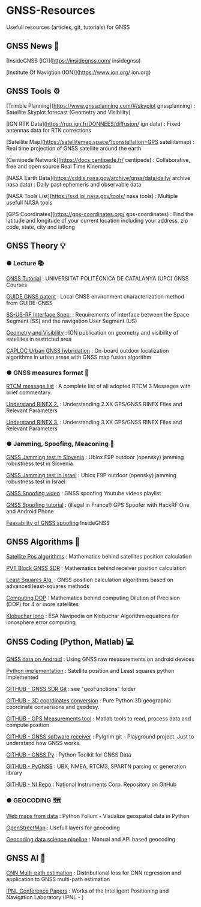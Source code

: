 # GNSS-Resources
Usefull resources (articles, git, tutorials) for GNSS

## GNSS News 📰

[InsideGNSS (IG)](https://insidegnss.com/ insidegnss)

[Institute Of Navigtion (ION)](https://www.ion.org/ ion.org)

## GNSS Tools ⚙️

[Trimble Planning](https://www.gnssplanning.com/#/skyplot gnssplanning) : Satellite Skyplot forecast (Geometry and Visibility)

[IGN RTK Data](https://rgp.ign.fr/DONNEES/diffusion/ ign data) : Fixed antennas data for RTK corrections

[Satellite Map](https://satellitemap.space/?constellation=GPS satellitemap) : Real time projection of GNSS satellite around the earth

[Centipede Network](https://docs.centipede.fr/ centipede) : Collaborative, free and open source Real Time Kinematic

[NASA Earth Data](https://cddis.nasa.gov/archive/gnss/data/daily/ archive nasa data) : Daily past ephemeris and observable data

[NASA Tools List](https://ssd.jpl.nasa.gov/tools/ nasa tools) : Multiple usefull NASA tools

[GPS Coordinates](https://gps-coordinates.org/ gps-coordinates) : Find the latitude and longitude of your current location including your address, zip code, state, city and latlong

## GNSS Theory 💡

### ● Lecture 📚

[GNSS Tutorial](https://gage.upc.edu/en/learning-materials/software-tools/glab-tool-suite/glab-tutorials/gnss-tutorials) : UNIVERSITAT POLITÉCNICA DE CATALANYA (UPC) GNSS Courses

[GUIDE GNSS patent](https://patents.google.com/patent/WO2021001489A1/fr?oq=WO2021001489A1) : Local GNSS environment characterization method from GUIDE-GNSS

[SS-US-RF Interface Spec.](https://www.gps.gov/technical/icwg/IS-GPS-200L.pdf) : Requirements of interface between the Space Segment (SS) and the navigation User Segment (US)

[Geometry and Visibility](https://www.ion.org/publications/abstract.cfm?articleID=6048) : ION publication on geometry and visibility of satellites in restricted area

[CAPLOC Urban GNSS hybridation](https://hal.science/hal-01663969/document) : On-board outdoor localization algorithms in urban areas with GNSS map fusion algorithm

### ● GNSS measures format 💾

[RTCM message list](https://www.use-snip.com/kb/knowledge-base/rtcm-3-message-list/) : A complete list of all adopted RTCM 3 Messages with brief commentary.

[Understand RINEX 2.](http://walter.bislins.ch/bloge/index.asp?page=Understanding+GPS%2FGNSS+RINEX+Files+and+Relevant+Parameters) : Understanding 2.XX GPS/GNSS RINEX Files and Relevant Parameters

[Understand RINEX 3.](https://server.gage.upc.edu/gLAB/HTML/Observation_Rinex_v3.04.html) : Understanding 3.XX GPS/GNSS RINEX Files and Relevant Parameters

### ● Jamming, Spoofing, Meaconing 📡

[GNSS Jamming test in Slovenia](https://www.ncbi.nlm.nih.gov/pmc/articles/PMC8398818/) : Ublox F9P outdoor (opensky) jamming robustness test in Slovenia

[GNSS Jamming test in Israel](https://www.youtube.com/watch?v=Dj26iCinxCQ) : Ublox F9P outdoor (opensky) jamming robustness test in Israel

[GNSS Spoofing video](https://www.youtube.com/playlist?list=PLLKqXsMeT96wCXglr4ILmBP6oF5a9TDiG) : GNSS spoofing Youtube videos playlist

[GNSS Spoofing tutorial](https://www.youtube.com/watch?v=g-bdK7tRpBI) : (illegal in France!) GPS Spoofer with HackRF One and Android Phone

[Feasability of GNSS spoofing](https://insidegnss.com/infeasibility-of-multi-frequency-spoofing/) InsideGNSS


## GNSS Algorithms 📐

[Satellite Pos algorithms](https://ascelibrary.org/doi/pdf/10.1061/9780784411506.ap03) : Mathematics behind satellites position calculation

[PVT Block GNSS SDR](https://gnss-sdr.org/docs/sp-blocks/pvt/) : Mathematics behind receiver position calculation

[Least Squares Alg.](https://theses.hal.science/tel-01871943/document) : GNSS position calculation algorithms based on advanced least-squares methods

[Computing DOP](https://www.inventeksys.com/computing-dilution-of-precision-dop-for-gps/) : Mathematics behind computing Dilution of Precision (DOP) for 4 or more satellites

[Klobuchar Iono](https://gssc.esa.int/navipedia/index.php/Klobuchar_Ionospheric_Model) : ESA Navipedia on Klobuchar Algorithm equations for ionosphere error computing

## GNSS Coding (Python, Matlab) 💻

[GNSS data on Android](https://www.euspa.europa.eu/system/files/reports/gnss_raw_measurement_web_0.pdf) : Using GNSS raw measurements on android devices

[Python implementation](https://www.johnsonmitchelld.com/2021/03/14/least-squares-gps.html) : Satellite position and Least squares python implemented

[GITHUB - GNSS SDR Git](https://github.com/gnss-sdr/gnss-sdr/tree/main) : see "geoFunctions" folder

[GITHUB - 3D coordinates conversion](https://github.com/geospace-code/pymap3d/tree/main) : Pure Python 3D geographic coordinate conversions and geodesy.

[GITHUB - GPS Measurements tool](https://github.com/google/gps-measurement-tools) : Matlab tools to read, process data and compute position

[GITHUB - GNSS software receiver](https://github.com/kirienko/pylgrim) : Pylgrim git - Playground project. Just to understand how GNSS works. 

[GITHUB - GNSS Py](https://github.com/GNSSpy-Project/gnsspy) : Python Toolkit for GNSS Data

[GITHUB - PyGNSS](https://github.com/semuconsulting/pygnssutils) : UBX, NMEA, RTCM3, SPARTN parsing or generation library

[GITHUB - NI Repo](https://github.com/ni) : National Instruments Corp. Repository on GitHub

### ● GEOCODING 🗺️

[Web maps from data](https://realpython.com/python-folium-web-maps-from-data/) : Python Folium - Visualize geospatial data in Python

[OpenStreetMap](https://www.openstreetmap.org/#map=15/43.6011/1.4538&layers=G) : Usefull layers for geocoding

[Geocoding data science pipeline](https://www.kdnuggets.com/2023/06/geocoding-data-scientists.html?utm_source=rss&utm_medium=rss&utm_campaign=geocoding-for-data-scientists) : Manual and API based geocoding

## GNSS AI 🤖

[CNN Multi-path estimation](https://ar5iv.labs.arxiv.org/html/2206.01473) : Distributional loss for CNN regression and application to GNSS multi-path estimation

[IPNL Conference Papers](https://www.polyu-ipn-lab.com/publications-2) : Works of the Intelligent Positioning and Navigation Laboratory (IPNL - ) 
